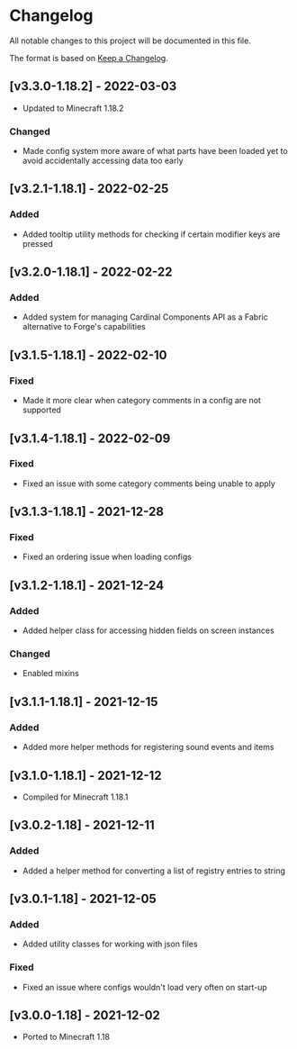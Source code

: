 # Changelog
All notable changes to this project will be documented in this file.

The format is based on [Keep a Changelog].

## [v3.3.0-1.18.2] - 2022-03-03
- Updated to Minecraft 1.18.2
### Changed
- Made config system more aware of what parts have been loaded yet to avoid accidentally accessing data too early

## [v3.2.1-1.18.1] - 2022-02-25
### Added
- Added tooltip utility methods for checking if certain modifier keys are pressed

## [v3.2.0-1.18.1] - 2022-02-22
### Added
- Added system for managing Cardinal Components API as a Fabric alternative to Forge's capabilities

## [v3.1.5-1.18.1] - 2022-02-10
### Fixed
- Made it more clear when category comments in a config are not supported

## [v3.1.4-1.18.1] - 2022-02-09
### Fixed
- Fixed an issue with some category comments being unable to apply

## [v3.1.3-1.18.1] - 2021-12-28
### Fixed
- Fixed an ordering issue when loading configs 

## [v3.1.2-1.18.1] - 2021-12-24
### Added
- Added helper class for accessing hidden fields on screen instances
### Changed
- Enabled mixins

## [v3.1.1-1.18.1] - 2021-12-15
### Added
- Added more helper methods for registering sound events and items

## [v3.1.0-1.18.1] - 2021-12-12
- Compiled for Minecraft 1.18.1

## [v3.0.2-1.18] - 2021-12-11
### Added
- Added a helper method for converting a list of registry entries to string

## [v3.0.1-1.18] - 2021-12-05
### Added
- Added utility classes for working with json files
### Fixed
- Fixed an issue where configs wouldn't load very often on start-up

## [v3.0.0-1.18] - 2021-12-02
- Ported to Minecraft 1.18

[Keep a Changelog]: https://keepachangelog.com/en/1.0.0/